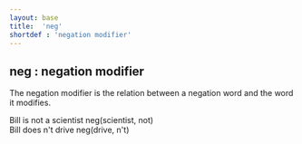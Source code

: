 ```yaml
---
layout: base
title:  'neg'
shortdef : 'negation modifier'
---
```



## neg : negation modifier
The negation modifier is the relation between a negation word and the word it modifies. 

<div class="sd-parse">
Bill is not a scientist
neg(scientist, not)
</div>



<div class="sd-parse">
Bill does n't drive
neg(drive, n't)
</div>

 

